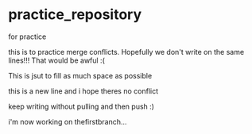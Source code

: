 # practice_repository
for practice

this is to practice merge conflicts. Hopefully we don't write on the same lines!!! That would be awful :(

This is jsut to fill as much space as possible

this is a new line and i hope theres no conflict

keep writing without pulling and then push :)

i'm now working on thefirstbranch...
